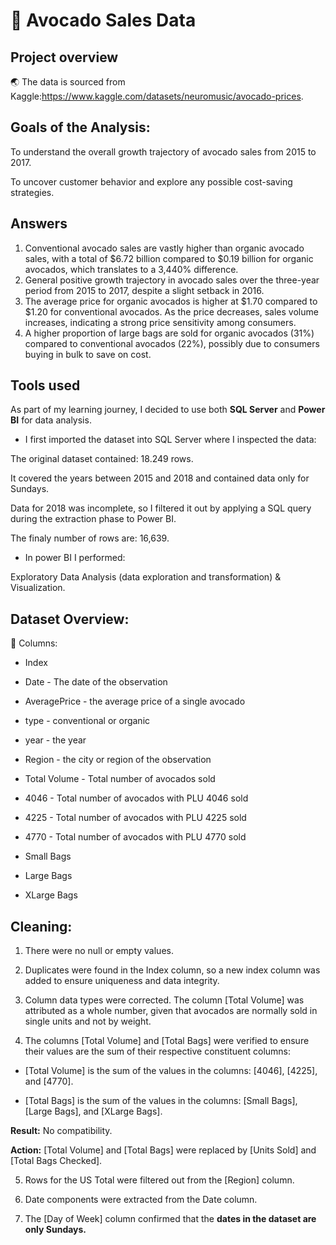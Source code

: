  # 🥑 Avocado Sales Data

## Project overview

🌏 The data is sourced from Kaggle:https://www.kaggle.com/datasets/neuromusic/avocado-prices.



## Goals of the Analysis:

To understand the overall growth trajectory of avocado sales from 2015 to 2017.

To uncover customer behavior and explore any possible cost-saving strategies.

## Answers 


1. Conventional avocado sales are vastly higher than organic avocado sales, with a total of $6.72 billion compared to $0.19 billion for organic avocados, which translates to a 3,440% difference.
2. General positive growth trajectory in avocado sales over the three-year period from 2015 to 2017, despite a slight setback in 2016.
3. The average price for organic avocados is higher at $1.70 compared to $1.20 for conventional avocados. As the price decreases, sales volume increases, indicating a strong price sensitivity among consumers.
4. A higher proportion of large bags are sold for organic avocados (31%) compared to conventional avocados (22%), possibly due to consumers buying in bulk to save on cost.





##   Tools used 

As part of my learning journey, I decided to use both **SQL Server** and **Power BI** for data analysis.

- I first imported the dataset into SQL Server where I inspected the data: 

The original dataset contained: 18.249 rows.

It covered the years between 2015 and 2018 and contained data only for Sundays.

Data for 2018 was incomplete, so I filtered it out by applying a SQL query during the extraction phase to Power BI. 

The finaly number of rows are: 16,639.

- In power BI I performed: 

Exploratory Data Analysis (data exploration and transformation) & Visualization.



## Dataset Overview:

🏺 Columns: 
 
   - Index
         
   - Date - The date of the observation
         
   - AveragePrice - the average price of a single avocado
         
   - type - conventional or organic
         
   - year - the year
         
   - Region - the city or region of the observation
         
   - Total Volume - Total number of avocados sold
         
   - 4046 - Total number of avocados with PLU 4046 sold
         
   - 4225 - Total number of avocados with PLU 4225 sold
         
   - 4770 - Total number of avocados with PLU 4770 sold
         
   - Small Bags
         
   - Large Bags
         
   - XLarge Bags



## Cleaning:

1. There were no null or empty values.

2. Duplicates were found in the Index column, so a new index column was added to ensure uniqueness and data integrity.

3. Column data types were corrected. The column [Total Volume] was attributed as a whole number, given that avocados are normally sold in single units and not by weight.

4. The columns [Total Volume] and [Total Bags] were verified to ensure their values are the sum of their respective constituent columns:

- [Total Volume] is the sum of the values in the columns: [4046], [4225], and [4770].

- [Total Bags] is the sum of the values in the columns: [Small Bags], [Large Bags], and [XLarge Bags].

**Result:** No compatibility.
         
**Action:** [Total Volume] and [Total Bags] were replaced by [Units Sold] and [Total Bags Checked].

5. Rows for the US Total were filtered out from the [Region] column.

6. Date components were extracted from the Date column.

7. The [Day of Week] column confirmed that the **dates in the dataset are only Sundays.**



